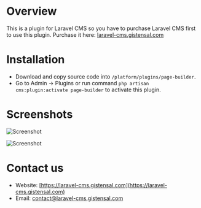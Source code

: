 # Overview
This is a plugin for Laravel CMS so you have to purchase Laravel CMS first to use this plugin. 
Purchase it here: [laravel-cms.gistensal.com](https://mailto:toan@visualweber.com)

# Installation
- Download and copy source code into `/platform/plugins/page-builder`.
- Go to Admin -> Plugins or run command `php artisan cms:plugin:activate page-builder` to activate this plugin.

# Screenshots

![Screenshot](https://raw.githubusercontent.com/botble/page-builder/master/public/images/screenshot-1.png)

![Screenshot](https://raw.githubusercontent.com/botble/page-builder/master/public/images/screenshot-2.png)

# Contact us
- Website: [https://laravel-cms.gistensal.com](https://laravel-cms.gistensal.com)
- Email: [contact@laravel-cms.gistensal.com](mailto:contact@laravel-cms.gistensal.com)
